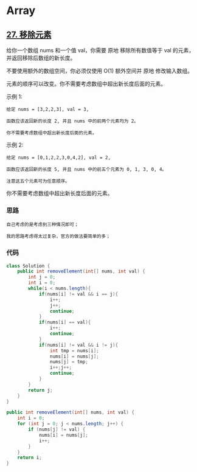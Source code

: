 # Array



## [27. 移除元素](https://leetcode-cn.com/problems/remove-element/)

给你一个数组 nums 和一个值 val，你需要 原地 移除所有数值等于 val 的元素，并返回移除后数组的新长度。

不要使用额外的数组空间，你必须仅使用 O(1) 额外空间并 原地 修改输入数组。

元素的顺序可以改变。你不需要考虑数组中超出新长度后面的元素。

示例 1:

```
给定 nums = [3,2,2,3], val = 3,

函数应该返回新的长度 2, 并且 nums 中的前两个元素均为 2。

你不需要考虑数组中超出新长度后面的元素。
```

示例 2:

```
给定 nums = [0,1,2,2,3,0,4,2], val = 2,

函数应该返回新的长度 5, 并且 nums 中的前五个元素为 0, 1, 3, 0, 4。

注意这五个元素可为任意顺序。
```

你不需要考虑数组中超出新长度后面的元素。

### 思路

```
自己考虑的是考虑到三种情况即可；

我的思路考虑得太过复杂，官方的做法要简单的多；
```

### 代码

```java
class Solution {
    public int removeElement(int[] nums, int val) {
        int j = 0;
        int i = 0;
        while(i < nums.length){
            if(nums[i] != val && i == j){
                i++;
                j++;
                continue;
            }
            if(nums[i] == val){
                i++;
                continue;
            }
            if(nums[i] != val && i != j){
                int tmp = nums[i];
                nums[i] = nums[j];
                nums[j] = tmp;
                i++;j++;
                continue;
            }
        }
        return j;
    }
}
```

```java
public int removeElement(int[] nums, int val) {
    int i = 0;
    for (int j = 0; j < nums.length; j++) {
        if (nums[j] != val) {
            nums[i] = nums[j];
            i++;
        }
    }
    return i;
}
```

